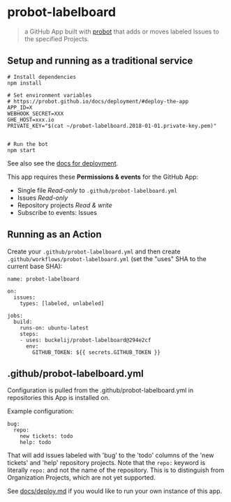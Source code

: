 # probot-labelboard

> a GitHub App built with [probot](https://github.com/probot/probot) that
> adds or moves labeled Issues to the specified Projects.


## Setup and running as a traditional service

```
# Install dependencies
npm install

# Set environment variables
# https://probot.github.io/docs/deployment/#deploy-the-app
APP_ID=X
WEBHOOK_SECRET=XXX
GHE_HOST=xxx.io
PRIVATE_KEY="$(cat ~/probot-labelboard.2018-01-01.private-key.pem)"


# Run the bot
npm start
```

See also see the [docs for deployment](https://probot.github.io/docs/deployment/).

This app requires these **Permissions & events** for the GitHub App:

* Single file *Read-only* to `.github/probot-labelboard.yml`
* Issues *Read-only*
* Repository projects *Read & write*
* Subscribe to events: Issues

## Running as an Action

Create your `.github/probot-labelboard.yml` and then create `.github/workflows/probot-labelboard.yml` (set the "uses" SHA to the current base SHA):

```
name: probot-labelboard

on:
  issues:
    types: [labeled, unlabeled]

jobs:
  build:
    runs-on: ubuntu-latest
    steps:
    - uses: buckelij/probot-labelboard@294e2cf
      env:
        GITHUB_TOKEN: ${{ secrets.GITHUB_TOKEN }}
```

## .github/probot-labelboard.yml

Configuration is pulled from the .github/probot-labelboard.yml in repositories this App is installed on.

Example configuration:

```
bug:
  repo:
    new tickets: todo
    help: todo
```

That will add issues labeled with 'bug' to the 'todo' columns of the 'new tickets' and 'help'
repository projects. Note that the `repo:` keyword is literally `repo:` and not the name of
the repository. This is to distinguish from Organization Projects, which are not yet supported.

See [docs/deploy.md](docs/deploy.md) if you would like to run your own instance of this app.
